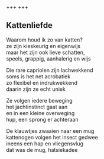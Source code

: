 +++
+++

## Kattenliefde

Waarom houd ik zo van katten?\
ze zijn kieskeurig en eigenwijs\
maar het zijn ook lieve schatten,\
speels, grappig, aanhalerig en wijs

Die rare capriolen zijn lachwekkend\
soms is het net acrobatiek\
zo flexibel en indrukwekkend\
daarin zijn ze echt uniek

Ze volgen iedere beweging\
het jachtinstinct gaat aan\
en in een kleine overweging\
hup, een sprong er achteraan 

De klauwtjes zwaaien naar een mug\
kattenogen volgen het insect gedwee\
ineens een hap en vliegensvlug\
dat was de mug, hatsiekadee
